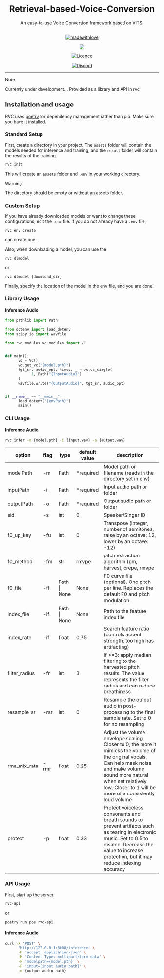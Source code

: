 <div align="center">

<h1>Retrieval-based-Voice-Conversion</h1>
An easy-to-use Voice Conversion framework based on VITS.<br><br>

[![madewithlove](https://img.shields.io/badge/made_with-%E2%9D%A4-red?style=for-the-badge&labelColor=orange
)](https://github.com/RVC-Project/Retrieval-based-Voice-Conversion)

<img src="https://counter.seku.su/cmoe?name=rvc&theme=r34" /><br>

[![Licence](https://img.shields.io/github/license/RVC-Project/Retrieval-based-Voice-Conversion?style=for-the-badge)](https://github.com/RVC-Project/Retrieval-based-Voice-Conversion/blob/develop/LICENSE)

[![Discord](https://img.shields.io/badge/RVC%20Developers-Discord-7289DA?style=for-the-badge&logo=discord&logoColor=white)](https://discord.gg/HcsmBBGyVk)

</div>

------


> [!NOTE]
> Currently under development... Provided as a library and API in rvc

## Installation and usage

RVC uses [poetry](https://github.com/python-poetry/poetry) for dependency management rather than pip. Make sure you have it installed.

### Standard Setup

First, create a directory in your project. The `assets` folder will contain the models needed for inference and training, and the `result` folder will contain the results of the training.

```sh
rvc init
```
This will create an `assets` folder and `.env` in your working directory.

> [!WARNING]
> The directory should be empty or without an assets folder.

### Custom Setup

If you have already downloaded models or want to change these configurations, edit the `.env` file.
If you do not already have a `.env` file,

```sh
rvc env create
```
can create one.

Also, when downloading a model, you can use the

```sh
rvc dlmodel
```
or
```
rvc dlmodel {download_dir}
```

Finally, specify the location of the model in the env file, and you are done!



### Library Usage

#### Inference Audio
```python
from pathlib import Path

from dotenv import load_dotenv
from scipy.io import wavfile

from rvc.modules.vc.modules import VC


def main():
      vc = VC()
      vc.get_vc("{model.pth}")
      tgt_sr, audio_opt, times, _ = vc.vc_single(
            1, Path("{InputAudio}")
      )
      wavfile.write("{OutputAudio}", tgt_sr, audio_opt)


if __name__ == "__main__":
      load_dotenv("{envPath}")
      main()

```

### CLI Usage

#### Inference Audio

```sh
rvc infer -m {model.pth} -i {input.wav} -o {output.wav}
```

| option        | flag&nbsp; | type         | default value | description                                                                                                                                                                                                                                    |
|---------------|------------|--------------|---------------|------------------------------------------------------------------------------------------------------------------------------------------------------------------------------------------------------------------------------------------------|
| modelPath     | -m         | Path         | *required     | Model path or filename (reads in the directory set in env)                                                                                                                                                                                     |
| inputPath     | -i         | Path         | *required     | Input audio path or folder                                                                                                                                                                                                                     |
| outputPath    | -o         | Path         | *required     | Output audio path or folder                                                                                                                                                                                                                    |
| sid           | -s         | int          | 0             | Speaker/Singer ID                                                                                                                                                                                                                              |
| f0_up_key     | -fu        | int          | 0             | Transpose (integer, number of semitones, raise by an octave: 12, lower by an octave: -12)                                                                                                                                                      |
| f0_method     | -fm        | str          | rmvpe         | pitch extraction algorithm (pm, harvest, crepe, rmvpe                                                                                                                                                                                          |
| f0_file       | -ff        | Path \| None | None          | F0 curve file (optional). One pitch per line. Replaces the default F0 and pitch modulation                                                                                                                                                     |
| index_file    | -if        | Path \| None | None          | Path to the feature index file                                                                                                                                                                                                                 |
| index_rate    | -if        | float        | 0.75          | Search feature ratio (controls accent strength, too high has artifacting)                                                                                                                                                                      |
| filter_radius | -fr        | int          | 3             | If >=3: apply median filtering to the harvested pitch results. The value represents the filter radius and can reduce breathiness                                                                                                               |
| resample_sr   | -rsr       | int          | 0             | Resample the output audio in post-processing to the final sample rate. Set to 0 for no resampling                                                                                                                                              |
| rms_mix_rate  | -rmr       | float        | 0.25          | Adjust the volume envelope scaling. Closer to 0, the more it mimicks the volume of the original vocals. Can help mask noise and make volume sound more natural when set relatively low. Closer to 1 will be more of a consistently loud volume |
| protect       | -p         | float        | 0.33          | Protect voiceless consonants and breath sounds to prevent artifacts such as tearing in electronic music. Set to 0.5 to disable. Decrease the value to increase protection, but it may reduce indexing accuracy                                 |

### API Usage
First, start up the server.
```sh
rvc-api
```
or
```sh
poetry run poe rvc-api
```

#### Inference Audio
```sh
curl -X 'POST' \
      'http://127.0.0.1:8000/inference' \
      -H 'accept: application/json' \
      -H 'Content-Type: multipart/form-data' \
      -F 'modelpath={model.pth}' \
      -F 'input={input audio path}' \
      -o {output audio path}
```
